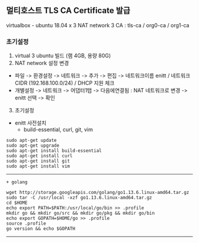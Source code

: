##  멀티호스트 TLS CA Certificate 발급
virtualbox - ubuntu 18.04 x 3
NAT network
3 CA : tls-ca / org0-ca / org1-ca

### 초기설정
1. virtual 3 ubuntu 빌드 (램 4GB, 용량 80G)
2. NAT network 설정 변경
  * 파일 -> 환경설정 -> 네트워크 -> 추가 -> 편집 -> 네트워크이름 enitt / 네트워크 CIDR (192.168.100.0/24) / DHCP 지원 체크
  * 개별설정 -> 네트워크 -> 어댑터1탭 -> 다음에연결됨 : NAT 네트워크로 변경 -> enitt 선택 -> 확인
3. 초기설정
  * enitt 사전설치
    + build-essential, curl, git, vim
``` shell
sudo apt-get update
sudo apt-get upgrade
sudo apt-get install build-essential
sudo apt-get install curl
sudo apt-get install git
sudo apt-get install vim
```
---
    + golang
    
``` shell
wget http://storage.googleapis.com/golang/go1.13.6.linux-amd64.tar.gz
sudo tar -C /usr/local -xzf go1.13.6.linux-amd64.tar.gz
cd $HOME
echo export PATH=$PATH:/usr/local/go/bin >> .profile
mkdir go && mkdir go/src && mkdir go/pkg && mkdir go/bin
echo export GOPATH=$HOME/go >> .profile
source .profile
go version && echo $GOPATH
```
---
